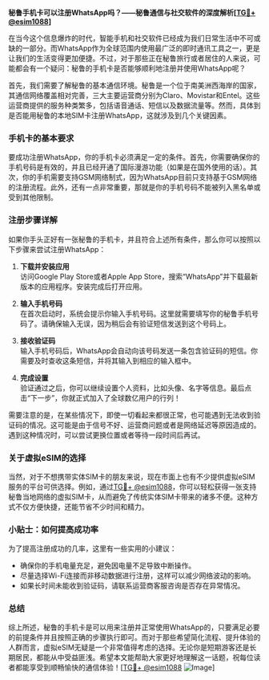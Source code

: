 **秘鲁手机卡可以注册WhatsApp吗？——秘鲁通信与社交软件的深度解析[[TG💪+ @esim1088](https://t.me/s/esim1088)]**

在当今这个信息爆炸的时代，智能手机和社交软件已经成为我们日常生活中不可或缺的一部分。而WhatsApp作为全球范围内使用最广泛的即时通讯工具之一，更是让我们的生活变得更加便捷。不过，对于那些正在秘鲁旅行或者居住的人来说，可能都会有一个疑问：秘鲁的手机卡是否能够顺利地注册并使用WhatsApp呢？

首先，我们需要了解秘鲁的基本通信环境。秘鲁是一个位于南美洲西海岸的国家，其通信网络覆盖相对完善，三大主要运营商分别为Claro、Movistar和Entel。这些运营商提供的服务种类繁多，包括语音通话、短信以及数据流量等。然而，具体到是否能用秘鲁的本地SIM卡注册WhatsApp，这就涉及到几个关键因素。

### 手机卡的基本要求

要成功注册WhatsApp，你的手机卡必须满足一定的条件。首先，你需要确保你的手机号码是有效的，并且已经开通了国际漫游功能（如果是在国外使用的话）。其次，你的手机需要支持GSM网络制式，因为WhatsApp目前只支持基于GSM网络的注册流程。此外，还有一点非常重要，那就是你的手机号码不能被列入黑名单或受到其他限制。

### 注册步骤详解

如果你手头正好有一张秘鲁的手机卡，并且符合上述所有条件，那么你可以按照以下步骤来尝试注册WhatsApp：

1. **下载并安装应用**  
   访问Google Play Store或者Apple App Store，搜索“WhatsApp”并下载最新版本的应用程序。安装完成后打开应用。

2. **输入手机号码**  
   在首次启动时，系统会提示你输入手机号码。这里就需要填写你的秘鲁手机号码了。请确保输入无误，因为稍后会有验证短信发送到这个号码上。

3. **接收验证码**  
   输入手机号码后，WhatsApp会自动向该号码发送一条包含验证码的短信。你需要及时查收这条短信，并将其输入到相应的输入框中。

4. **完成设置**  
   验证通过之后，你可以继续设置个人资料，比如头像、名字等信息。最后点击“下一步”，你就正式加入了全球数亿用户的行列！

需要注意的是，在某些情况下，即使一切看起来都很正常，也可能遇到无法收到验证码的情况。这可能是由于信号不好、运营商问题或者是网络延迟等原因造成的。遇到这种情况时，可以尝试更换位置或者等待一段时间后再试。

### 关于虚拟eSIM的选择

当然，对于不想携带实体SIM卡的朋友来说，现在市面上也有不少提供虚拟eSIM服务的平台可供选择。例如，通过[TG💪+ @esim1088](https://t.me/s/esim1088)，你可以轻松获得一张支持秘鲁当地网络的虚拟SIM卡，从而避免了传统实体SIM卡带来的诸多不便。这种方式不仅方便快捷，还能节省不少时间和精力。

### 小贴士：如何提高成功率

为了提高注册成功的几率，这里有一些实用的小建议：
- 确保你的手机电量充足，避免因电量不足导致中断操作。
- 尽量选择Wi-Fi连接而非移动数据进行注册，这样可以减少网络波动的影响。
- 如果长时间未能收到验证码，请联系运营商客服咨询是否存在异常情况。

### 总结

综上所述，秘鲁的手机卡是可以用来注册并正常使用WhatsApp的，只要满足必要的前提条件并且按照正确的步骤执行即可。而对于那些希望简化流程、提升体验的人群而言，虚拟eSIM无疑是一个非常值得考虑的选择。无论你是短期游客还是长期居民，都能从中受益匪浅。希望本文能帮助大家更好地理解这一话题，祝每位读者都能享受到顺畅愉快的通信体验！[[TG💪+ @esim1088](https://t.me/s/esim1088) ![Image](https://i.postimg.cc/4NQfJmqS/Snipaste-2025-05-13-00-14-12.png)]